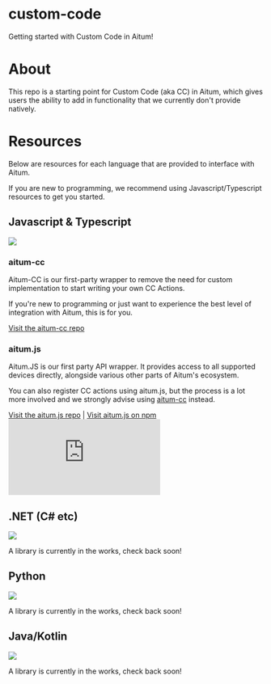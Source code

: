 # custom-code

Getting started with Custom Code in Aitum!

# About

This repo is a starting point for Custom Code (aka CC) in Aitum, which gives users the ability to add in functionality that we currently don't provide natively.

# Resources

Below are resources for each language that are provided to interface with Aitum.

If you are new to programming, we recommend using Javascript/Typescript resources to get you started.

## Javascript & Typescript

![](https://skillicons.dev/icons?i=js,ts)

### aitum-cc
Aitum-CC is our first-party wrapper to remove the need for custom implementation to start writing your own CC Actions.

If you're new to programming or just want to experience the best level of integration with Aitum, this is for you.

[Visit the aitum-cc repo](https://github.com/aitum/aitum-cc)


### aitum.js
Aitum.JS is our first party API wrapper. It provides access to all supported devices directly, alongside various other parts of Aitum's ecosystem.

You can also register CC actions using aitum.js, but the process is a lot more involved and we strongly advise using [aitum-cc](https://github.com/aitum/aitum-cc) instead.

[Visit the aitum.js repo](https://github.com/aitum/aitum.js) | [Visit aitum.js on npm ![](https://img.shields.io/npm/v/aitum.js?style=flat-square)](https://www.npmjs.com/package/aitum.js)

## .NET (C# etc)

![](https://skillicons.dev/icons?i=c,cs,cpp,dotnet)

A library is currently in the works, check back soon!

## Python

![](https://skillicons.dev/icons?i=py)

A library is currently in the works, check back soon!

## Java/Kotlin

![](https://skillicons.dev/icons?i=java,kotlin)

A library is currently in the works, check back soon!
